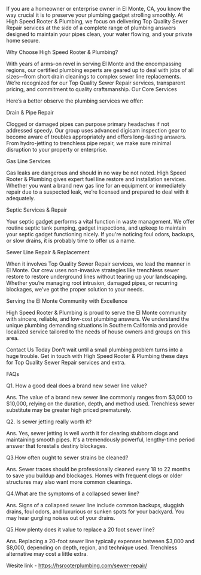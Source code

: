  If you are a homeowner or enterprise owner in El Monte, CA, you know the way crucial it is to preserve your plumbing gadget strolling smoothly. At High Speed Rooter & Plumbing, we focus on delivering Top Quality Sewer Repair services at the side of a complete range of plumbing answers designed to maintain your pipes clean, your water flowing, and your private home secure.

Why Choose High Speed Rooter & Plumbing?

With years of arms-on revel in serving El Monte and the encompassing regions, our certified plumbing experts are geared up to deal with jobs of all sizes—from short drain cleanings to complex sewer line replacements. We’re recognized for our Top Quality Sewer Repair services, transparent pricing, and commitment to quality craftsmanship.
Our Core Services

Here’s a better observe the plumbing services we offer:


Drain & Pipe Repair

Clogged or damaged pipes can purpose primary headaches if not addressed speedy. Our group uses advanced digicam inspection gear to become aware of troubles appropriately and offers long-lasting answers. From hydro-jetting to trenchless pipe repair, we make sure minimal disruption to your property or enterprise.


Gas Line Services

Gas leaks are dangerous and should in no way be not noted. High Speed Rooter & Plumbing gives expert fuel line restore and installation services. Whether you want a brand new gas line for an equipment or immediately repair due to a suspected leak, we’re licensed and prepared to deal with it adequately.


Septic Services & Repair

Your septic gadget performs a vital function in waste management. We offer routine septic tank pumping, gadget inspections, and upkeep to maintain your septic gadget functioning nicely. If you're noticing foul odors, backups, or slow drains, it is probably time to offer us a name.


Sewer Line Repair & Replacement

When it involves Top Quality Sewer Repair services, we lead the manner in El Monte. Our crew uses non-invasive strategies like trenchless sewer restore to restore underground lines without tearing up your landscaping. Whether you’re managing root intrusion, damaged pipes, or recurring blockages, we've got the proper solution to your needs.



Serving the El Monte Community with Excellence

High Speed Rooter & Plumbing is proud to serve the El Monte community with sincere, reliable, and low-cost plumbing answers. We understand the unique plumbing demanding situations in Southern California and provide localized service tailored to the needs of house owners and groups on this area.

Contact Us Today
Don’t wait until a small plumbing problem turns into a huge trouble. Get in touch with High Speed Rooter & Plumbing these days for Top Quality Sewer Repair services and extra. 


FAQs

Q1. How a good deal does a brand new sewer line value?

Ans. The value of a brand new sewer line commonly ranges from $3,000 to $10,000, relying on the duration, depth, and method used. Trenchless sewer substitute may be greater high priced prematurely.


Q2. Is sewer jetting really worth it?

Ans. Yes, sewer jetting is well worth it for clearing stubborn clogs and maintaining smooth pipes. It's a tremendously powerful, lengthy-time period answer that forestalls destiny blockages.


Q3.How often ought to sewer strains be cleaned?

Ans. Sewer traces should be professionally cleaned every 18 to 22 months to save you buildup and blockages. Homes with frequent clogs or older structures may also want more common cleanings.


Q4.What are the symptoms of a collapsed sewer line?

Ans. Signs of a collapsed sewer line include common backups, sluggish drains, foul odors, and luxurious or sunken spots for your backyard. You may hear gurgling noises out of your drains.


Q5.How plenty does it value to replace a 20 foot sewer line?

Ans. Replacing a 20-foot sewer line typically expenses between $3,000 and $8,000, depending on depth, region, and technique used. Trenchless alternative may cost a little extra.

Wesite link - https://hsrooterplumbing.com/sewer-repair/
